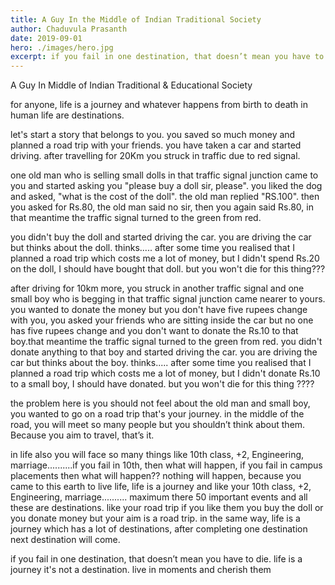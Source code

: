 ```yaml
---
title: A Guy In the Middle of Indian Traditional Society
author: Chaduvula Prasanth
date: 2019-09-01
hero: ./images/hero.jpg
excerpt: if you fail in one destination, that doesn’t mean you have to die. life is a journey it's not a destination. live in moments and cherish them
---
```


A Guy In Middle of Indian Traditional & Educational Society

for anyone, life is a journey and whatever happens from birth to death in human life are destinations.  

let's start a story that belongs to you. you saved so much money and planned a road trip with your friends.  you have taken a car and started driving. after travelling for 20Km you struck in traffic due to red signal.


one old man who is selling small dolls in that traffic signal junction came to you and started asking you "please buy a doll sir, please".
you liked the dog and asked, "what is the cost of the doll". the old man replied "RS.100". then you asked for Rs.80, the old man said no sir, then you again said Rs.80, in that meantime the traffic signal turned to the green from red.


you didn't buy the doll and started driving the car. you are driving the car but thinks about the doll. thinks..... after some time you realised that I planned a road trip which costs me a lot of money, but I didn't spend Rs.20 on the doll, I should have bought that doll. but you won't die for this thing???


after driving for 10km more,  you struck in another traffic signal and one small boy who is begging in that traffic signal junction came nearer to yours. you wanted to donate the money but you don't have five rupees change with you, you asked your friends who are sitting inside the car but no one has five rupees change and you don't want to donate the Rs.10 to that boy.that meantime the traffic signal turned to the green from red.
you didn't donate anything to that boy and started driving the car. you are driving the car but thinks about the boy. thinks..... after some time you realised that I planned a road trip which costs me a lot of money, but I didn't donate Rs.10 to a small boy, I should have donated. but you won't die for this thing ????


the problem here is you should not feel about the old man and small boy, you wanted to go on a road trip that's your journey. in the middle of the road, you will meet so many people but you shouldn’t think about them. Because you aim to travel, that’s it.


in life also you will face so many things like 10th class, +2, Engineering, marriage..........if you fail in 10th, then what will happen, if you fail in campus placements then what will happen?? nothing will happen, because you came to this earth to live life, life is a journey and like your 10th class, +2, Engineering, marriage.......... maximum there 50 important events and all these are destinations. like your road trip if you like them you buy the doll or you donate money but your aim is a road trip. in the same way, life is a journey which has a lot of destinations, after completing one destination next destination will come.


if you fail in one destination, that doesn’t mean you have to die. life is a journey it's not a destination. live in moments and cherish them